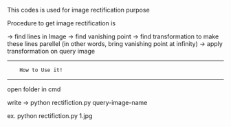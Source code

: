 
This codes is used for image rectification purpose

Procedure to get image rectification is 

-> find lines in Image
-> find vanishing point
-> find transformation to make these lines parellel 
	(in other words, bring vanishing point at infinity)
-> apply transformation on query image

______________________________________________
		
		How to Use it!
______________________________________________

open folder in cmd

write 
-> python rectifiction.py query-image-name

ex. python rectifiction.py 1.jpg
